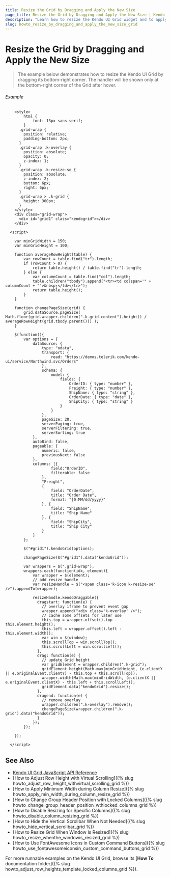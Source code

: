 ```yaml
---
title: Resize the Grid by Dragging and Apply the New Size
page_title: Resize the Grid by Dragging and Apply the New Size | Kendo UI Grid
description: "Learn how to resize the Kendo UI Grid widget and to apply the new size."
slug: howto_resize_by_dragging_and_apply_the_new_size_grid
---
```


# Resize the Grid by Dragging and Apply the New Size

>The example below demonstrates how to resize the Kendo UI Grid by dragging its bottom-right corner. The handler will be shown only at the bottom-right corner of the Grid after hover.

###### Example

```dojo
    <style>
        html {
            font: 13px sans-serif;
        }
      .grid-wrap {
        position: relative;
        padding-bottom: 2px;
      }
      .grid-wrap .k-overlay {
        position: absolute;
        opacity: 0;
        z-index: 1;
      }
      .grid-wrap .k-resize-se {
        position: absolute;
        z-index: 2;
        bottom: 6px;
        right: 6px;
      }
      .grid-wrap > .k-grid {
        height: 300px;
      }
    </style>
    <div class="grid-wrap">
      <div id="grid1" class="kendogrid"></div>
    </div>

  <script>

    var minGridWidth = 150;
    var minGridHeight = 100;

    function averageRowHeight(table) {
        var rowCount = table.find("tr").length;
        if (rowCount > 0) {
            return table.height() / table.find("tr").length;
        } else {
            var columnCount = table.find("col").length;
            table.children("tbody").append("<tr><td colspan='" + columnCount + "'>&nbsp;</td></tr>");
            return table.height();
        }
    }

    function changePageSize(grid) {
        grid.dataSource.pageSize( Math.floor(grid.wrapper.children(".k-grid-content").height() / averageRowHeight(grid.tbody.parent())) );    
    }

    $(function(){
        var options = {
            dataSource: {
                type: "odata",
                transport: {
                    read: "https://demos.telerik.com/kendo-ui/service/Northwind.svc/Orders"
                },
                schema: {
                    model: {
                        fields: {
                            OrderID: { type: "number" },
                            Freight: { type: "number" },
                            ShipName: { type: "string" },
                            OrderDate: { type: "date" },
                            ShipCity: { type: "string" }
                        }
                    }
                },
                pageSize: 20,
                serverPaging: true,
                serverFiltering: true,
                serverSorting: true
            },
            autoBind: false,
            pageable: {
                numeric: false,
                previousNext: false
            },
            columns: [{
                    field:"OrderID",
                    filterable: false
                },
                "Freight",
                {
                    field: "OrderDate",
                    title: "Order Date",
                    format: "{0:MM/dd/yyyy}"
                }, {
                    field: "ShipName",
                    title: "Ship Name"
                }, {
                    field: "ShipCity",
                    title: "Ship City"
                }
            ]
        };

        $("#grid1").kendoGrid(options);

        changePageSize($("#grid1").data("kendoGrid"));

        var wrappers = $(".grid-wrap");
        wrappers.each(function(idx, element){
            var wrapper = $(element);
            // add resize handle
            var resizeHandle = $("<span class='k-icon k-resize-se' />").appendTo(wrapper);

            resizeHandle.kendoDraggable({
              dragstart: function(e) {
                // overlay iframe to prevent event gap
                wrapper.append("<div class='k-overlay' />");
                // cache some offsets for later use
                this.top = wrapper.offset().top - this.element.height();
                this.left = wrapper.offset().left - this.element.width();
                var win = $(window);
                this.scrollTop = win.scrollTop();
                this.scrollLeft = win.scrollLeft();
              },
              drag: function(e) {
                // update Grid height
                var gridElement = wrapper.children(".k-grid");
                gridElement.height(Math.max(minGridHeight, (e.clientY || e.originalEvent.clientY) - this.top + this.scrollTop));
                wrapper.width(Math.max(minGridWidth, (e.clientX || e.originalEvent.clientX) - this.left + this.scrollLeft));
                gridElement.data("kendoGrid").resize();
              },
              dragend: function(e) {
                // remove overlay
                wrapper.children(".k-overlay").remove();
                changePageSize(wrapper.children(".k-grid").data("kendoGrid"));
              }
            });
        });

    });

  </script>
```

## See Also

* [Kendo UI Grid JavaScript API Reference](/api/javascript/ui/grid)
* [How to Adjust Row Height with Virtual Scrolling]({% slug howto_adjust_row_height_withvirtual_scrolling_grid %})
* [How to Apply Minimum Width during Column Resize]({% slug howto_apply_min_width_during_column_resize_grid %})
* [How to Change Group Header Position with Locked Columns]({% slug howto_change_group_header_position_wthlocked_columns_grid %})
* [How to Disable Resizing for Specific Columns]({% slug howto_disable_column_resizing_grid %})
* [How to Hide the Vertical Scrollbar When Not Needed]({% slug howto_hide_vertical_scrollbar_grid %})
* [How to Resize Grid When Window Is Resized]({% slug howto_resize_whenthe_windowis_resized_grid %})
* [How to Use FontAwesome Icons in Custom Command Buttons]({% slug howto_use_fontawesomeiconsin_custom_command_buttons_grid %})

For more runnable examples on the Kendo UI Grid, browse its [**How To** documentation folder]({% slug howto_adjust_row_heights_template_locked_columns_grid %}).
